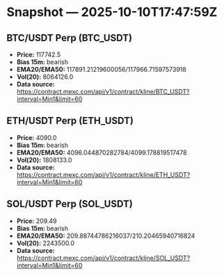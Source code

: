 # Snapshot — 2025-10-10T17:47:59Z

## BTC/USDT Perp (BTC_USDT)
- **Price:** 117742.5
- **Bias 15m:** bearish
- **EMA20/EMA50:** 117891.21219600056/117966.71597573918
- **Vol(20):** 8064126.0
- **Data source:** https://contract.mexc.com/api/v1/contract/kline/BTC_USDT?interval=Min1&limit=60

## ETH/USDT Perp (ETH_USDT)
- **Price:** 4090.0
- **Bias 15m:** bearish
- **EMA20/EMA50:** 4096.044870282784/4099.178819517478
- **Vol(20):** 1808133.0
- **Data source:** https://contract.mexc.com/api/v1/contract/kline/ETH_USDT?interval=Min1&limit=60

## SOL/USDT Perp (SOL_USDT)
- **Price:** 209.49
- **Bias 15m:** bearish
- **EMA20/EMA50:** 209.88744786216037/210.20465940716824
- **Vol(20):** 2243500.0
- **Data source:** https://contract.mexc.com/api/v1/contract/kline/SOL_USDT?interval=Min1&limit=60
